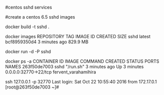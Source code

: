 #centos sshd services

#create a centos  6.5 sshd images

docker build -t sshd .

 docker images
REPOSITORY                      TAG                 IMAGE ID            CREATED             SIZE
sshd                            latest              bcf8959350d4        3 minutes ago       829.9 MB

docker run -d -P sshd

docker ps -a
CONTAINER ID        IMAGE                             COMMAND                  CREATED             STATUS                         PORTS                    NAMES
263f50de7003        sshd                              "/run.sh"                3 minutes ago       Up 3 minutes                   0.0.0.0:32770->22/tcp    fervent_varahamihira

ssh 127.0.0.1 -p 32770
Last login: Sat Oct 22 10:55:40 2016 from 172.17.0.1
[root@263f50de7003 ~]# 
